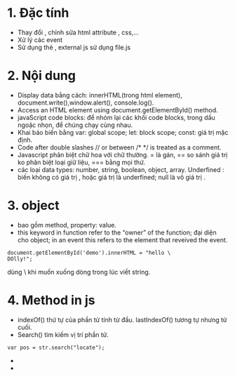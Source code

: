 # 1.	Đặc tính
-	Thay đổi , chỉnh sửa html attribute , css,…
-	Xử lý các event
-	Sử dụng thẻ <script></script> , external js sử dụng file.js
# 2.	Nội dung
-	Display data bằng cách: innerHTML(trong html element), document.write(),window.alert(), console.log().
-	Access an HTML element using document.getElementById() method.
-	javaScript code blocks: để nhóm lại các khối code blocks, trong dấu ngoặc nhọn, để chúng chạy cùng nhau.
-	Khai báo biến bằng var: global scope; let: block scope; const: giá trị mặc định.
-	Code after double slashes // or between /* */ is treated as a comment.
-	Javascript phân biệt chữ hoa với chữ thường. = là gán, == so sánh giá trị ko phân biệt loại giữ liệu, === bằng mọi thứ.
-	các loại data types: number, string, boolean, object, array. Underfined : biến không có giá trị , hoặc giá trị là underfined; null là vô giá trị .
# 3.	object
-	bao gồm method, property: value.
-	this keyword in function refer to the “owner” of the function; đại diện  cho object; in an event this refers to the element that reveived the event.
```
document.getElementById('demo').innerHTML = "hello \
DOlly!";
```
dùng \ khi muốn xuống dòng trong lúc viết string.
# 4.	Method in js
-	indexOf() thứ tự của phần tử tính từ đầu. lastIndexOf() tương tự nhưng từ cuối.
-	Search() tìm kiếm vị trí phần tử. 
```
var pos = str.search("locate");
```
-
-

# 





```

```